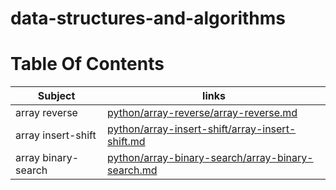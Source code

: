 # data-structures-and-algorithms

# Table Of Contents

| Subject     | links |
| ----------- | ----------- |
| array reverse | [python/array-reverse/array-reverse.md](python/array-reverse/array-reverse.md) |
| array insert-shift | [python/array-insert-shift/array-insert-shift.md](python/array-insert-shift/array-insert-shift.md) |
| array binary-search | [python/array-binary-search/array-binary-search.md](python/array-binary-search/array-binary-search.md) |